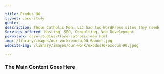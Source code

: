 ```yaml
---

title: Exodus 90
layout: case-study
quote: 
description: Those Catholic Men, LLC had two WordPress sites they needed managed and changes made to. Skymouse was able to help them make changes quickly, explore their options and improve their website so they could keep reaching their readers and increasing donations.
Services offered: Hosting, SEO, Consulting, Web Development
permalink: case-studies/those-catholic-men.html
img: /library/images/our-work/exodus90-Banner.jpg
website-img: /library/images/our-work/exodus90/exodus-90.jpeg

---
```


### The Main Content Goes Here